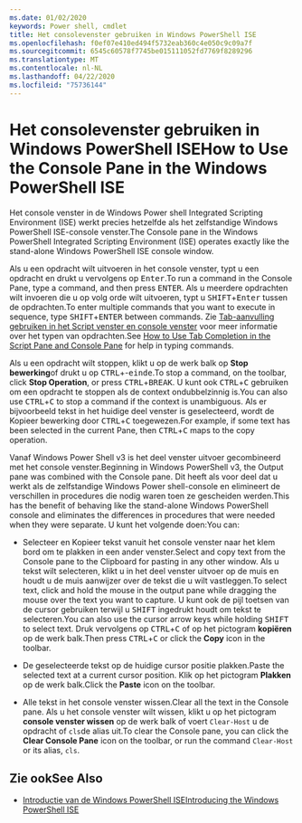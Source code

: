 ```yaml
---
ms.date: 01/02/2020
keywords: Power shell, cmdlet
title: Het consolevenster gebruiken in Windows PowerShell ISE
ms.openlocfilehash: f0ef07e410ed494f5732eab360c4e050c9c09a7f
ms.sourcegitcommit: 6545c60578f7745be015111052fd7769f8289296
ms.translationtype: MT
ms.contentlocale: nl-NL
ms.lasthandoff: 04/22/2020
ms.locfileid: "75736144"
---
```

# <a name="how-to-use-the-console-pane-in-the-windows-powershell-ise"></a><span data-ttu-id="c3a66-103">Het consolevenster gebruiken in Windows PowerShell ISE</span><span class="sxs-lookup"><span data-stu-id="c3a66-103">How to Use the Console Pane in the Windows PowerShell ISE</span></span>

<span data-ttu-id="c3a66-104">Het console venster in de Windows Power shell Integrated Scripting Environment (ISE) werkt precies hetzelfde als het zelfstandige Windows PowerShell ISE-console venster.</span><span class="sxs-lookup"><span data-stu-id="c3a66-104">The Console pane in the Windows PowerShell Integrated Scripting Environment (ISE) operates exactly like the stand-alone Windows PowerShell ISE console window.</span></span>

<span data-ttu-id="c3a66-105">Als u een opdracht wilt uitvoeren in het console venster, typt u een opdracht en drukt u vervolgens op <kbd>Enter</kbd>.</span><span class="sxs-lookup"><span data-stu-id="c3a66-105">To run a command in the Console Pane, type a command, and then press <kbd>ENTER</kbd>.</span></span> <span data-ttu-id="c3a66-106">Als u meerdere opdrachten wilt invoeren die u op volg orde wilt uitvoeren, typt u <kbd>SHIFT</kbd>+<kbd>Enter</kbd> tussen de opdrachten.</span><span class="sxs-lookup"><span data-stu-id="c3a66-106">To enter multiple commands that you want to execute in sequence, type <kbd>SHIFT</kbd>+<kbd>ENTER</kbd> between commands.</span></span> <span data-ttu-id="c3a66-107">Zie [Tab-aanvulling gebruiken in het Script venster en console venster](How-to-Use-Tab-Completion-in-the-Script-Pane-and-Console-Pane.md) voor meer informatie over het typen van opdrachten.</span><span class="sxs-lookup"><span data-stu-id="c3a66-107">See [How to Use Tab Completion in the Script Pane and Console Pane](How-to-Use-Tab-Completion-in-the-Script-Pane-and-Console-Pane.md) for help in typing commands.</span></span>

<span data-ttu-id="c3a66-108">Als u een opdracht wilt stoppen, klikt u op de werk balk op **Stop bewerking**of drukt u op <kbd>CTRL</kbd>+-<kbd>einde</kbd>.</span><span class="sxs-lookup"><span data-stu-id="c3a66-108">To stop a command, on the toolbar, click **Stop Operation**, or press <kbd>CTRL</kbd>+<kbd>BREAK</kbd>.</span></span> <span data-ttu-id="c3a66-109">U kunt ook <kbd>CTRL</kbd>+<kbd>C</kbd> gebruiken om een opdracht te stoppen als de context ondubbelzinnig is.</span><span class="sxs-lookup"><span data-stu-id="c3a66-109">You can also use <kbd>CTRL</kbd>+<kbd>C</kbd> to stop a command if the context is unambiguous.</span></span> <span data-ttu-id="c3a66-110">Als er bijvoorbeeld tekst in het huidige deel venster is geselecteerd, wordt de Kopieer bewerking door <kbd>CTRL</kbd>+<kbd>C</kbd> toegewezen.</span><span class="sxs-lookup"><span data-stu-id="c3a66-110">For example, if some text has been selected in the current Pane, then <kbd>CTRL</kbd>+<kbd>C</kbd> maps to the copy operation.</span></span>

<span data-ttu-id="c3a66-111">Vanaf Windows Power Shell v3 is het deel venster uitvoer gecombineerd met het console venster.</span><span class="sxs-lookup"><span data-stu-id="c3a66-111">Beginning in Windows PowerShell v3, the Output pane was combined with the Console pane.</span></span> <span data-ttu-id="c3a66-112">Dit heeft als voor deel dat u werkt als de zelfstandige Windows Power shell-console en elimineert de verschillen in procedures die nodig waren toen ze gescheiden werden.</span><span class="sxs-lookup"><span data-stu-id="c3a66-112">This has the benefit of behaving like the stand-alone Windows PowerShell console and eliminates the differences in procedures that were needed when they were separate.</span></span> <span data-ttu-id="c3a66-113">U kunt het volgende doen:</span><span class="sxs-lookup"><span data-stu-id="c3a66-113">You can:</span></span>

- <span data-ttu-id="c3a66-114">Selecteer en Kopieer tekst vanuit het console venster naar het klem bord om te plakken in een ander venster.</span><span class="sxs-lookup"><span data-stu-id="c3a66-114">Select and copy text from the Console pane to the Clipboard for pasting in any other window.</span></span> <span data-ttu-id="c3a66-115">Als u tekst wilt selecteren, klikt u in het deel venster uitvoer op de muis en houdt u de muis aanwijzer over de tekst die u wilt vastleggen.</span><span class="sxs-lookup"><span data-stu-id="c3a66-115">To select text, click and hold the mouse in the output pane while dragging the mouse over the text you want to capture.</span></span> <span data-ttu-id="c3a66-116">U kunt ook de pijl toetsen van de cursor gebruiken terwijl u <kbd>SHIFT</kbd> ingedrukt houdt om tekst te selecteren.</span><span class="sxs-lookup"><span data-stu-id="c3a66-116">You can also use the cursor arrow keys while holding <kbd>SHIFT</kbd> to select text.</span></span> <span data-ttu-id="c3a66-117">Druk vervolgens op <kbd>CTRL</kbd>+<kbd>C</kbd> of op het pictogram **kopiëren** op de werk balk.</span><span class="sxs-lookup"><span data-stu-id="c3a66-117">Then press <kbd>CTRL</kbd>+<kbd>C</kbd> or click the **Copy** icon in the toolbar.</span></span>

- <span data-ttu-id="c3a66-118">De geselecteerde tekst op de huidige cursor positie plakken.</span><span class="sxs-lookup"><span data-stu-id="c3a66-118">Paste the selected text at a current cursor position.</span></span> <span data-ttu-id="c3a66-119">Klik op het pictogram **Plakken** op de werk balk.</span><span class="sxs-lookup"><span data-stu-id="c3a66-119">Click the **Paste** icon on the toolbar.</span></span>

- <span data-ttu-id="c3a66-120">Alle tekst in het console venster wissen.</span><span class="sxs-lookup"><span data-stu-id="c3a66-120">Clear all the text in the Console pane.</span></span> <span data-ttu-id="c3a66-121">Als u het console venster wilt wissen, klikt u op het pictogram **console venster wissen** op de werk balk of voert `Clear-Host` u de opdracht of `cls`de alias uit.</span><span class="sxs-lookup"><span data-stu-id="c3a66-121">To clear the Console pane, you can click the **Clear Console Pane** icon on the toolbar, or run the command `Clear-Host` or its alias, `cls`.</span></span>

## <a name="see-also"></a><span data-ttu-id="c3a66-122">Zie ook</span><span class="sxs-lookup"><span data-stu-id="c3a66-122">See Also</span></span>

- [<span data-ttu-id="c3a66-123">Introductie van de Windows PowerShell ISE</span><span class="sxs-lookup"><span data-stu-id="c3a66-123">Introducing the Windows PowerShell ISE</span></span>](Introducing-the-Windows-PowerShell-ISE.md)
